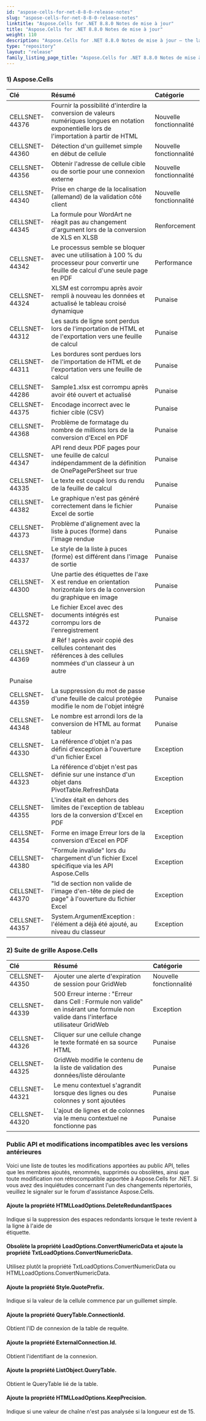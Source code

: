 ```yaml
---
id: "aspose-cells-for-net-8-8-0-release-notes"
slug: "aspose-cells-for-net-8-8-0-release-notes"
linktitle: "Aspose.Cells for .NET 8.8.0 Notes de mise à jour"
title: "Aspose.Cells for .NET 8.8.0 Notes de mise à jour"
weight: 110
description: "Aspose.Cells for .NET 8.8.0 Notes de mise à jour – the latest updates and fixes."
type: "repository"
layout: "release"
family_listing_page_title: "Aspose.Cells for .NET 8.8.0 Notes de mise à jour"
---
```

### **1) Aspose.Cells**

|**Clé** |**Résumé** |**Catégorie** |
|:- |:- |:- |
|CELLSNET-44376 |Fournir la possibilité d'interdire la conversion de valeurs numériques longues en notation exponentielle lors de l'importation à partir de HTML|Nouvelle fonctionnalité|
|CELLSNET-44360 | Détection d'un guillemet simple en début de cellule|Nouvelle fonctionnalité|
|CELLSNET-44356 | Obtenir l'adresse de cellule cible ou de sortie pour une connexion externe|Nouvelle fonctionnalité|
|CELLSNET-44340 | Prise en charge de la localisation (allemand) de la validation côté client|Nouvelle fonctionnalité|
|CELLSNET-44345 | La formule pour WordArt ne réagit pas au changement d'argument lors de la conversion de XLS en XLSB| Renforcement|
|CELLSNET-44342 | Le processus semble se bloquer avec une utilisation à 100 % du processeur pour convertir une feuille de calcul d'une seule page en PDF| Performance|
|CELLSNET-44324 | XLSM est corrompu après avoir rempli à nouveau les données et actualisé le tableau croisé dynamique| Punaise|
|CELLSNET-44312 | Les sauts de ligne sont perdus lors de l'importation de HTML et de l'exportation vers une feuille de calcul| Punaise|
|CELLSNET-44311 | Les bordures sont perdues lors de l'importation de HTML et de l'exportation vers une feuille de calcul| Punaise|
|CELLSNET-44286 | Sample1.xlsx est corrompu après avoir été ouvert et actualisé| Punaise|
|CELLSNET-44375 | Encodage incorrect avec le fichier cible (CSV)| Punaise|
|CELLSNET-44368 | Problème de formatage du nombre de millions lors de la conversion d'Excel en PDF| Punaise|
|CELLSNET-44347 |API rend deux PDF pages pour une feuille de calcul indépendamment de la définition de OnePagePerSheet sur true| Punaise|
|CELLSNET-44335 | Le texte est coupé lors du rendu de la feuille de calcul| Punaise|
|CELLSNET-44382 | Le graphique n'est pas généré correctement dans le fichier Excel de sortie| Punaise|
|CELLSNET-44373 | Problème d'alignement avec la liste à puces (forme) dans l'image rendue| Punaise|
|CELLSNET-44337 | Le style de la liste à puces (forme) est différent dans l'image de sortie| Punaise|
|CELLSNET-44300 | Une partie des étiquettes de l'axe X est rendue en orientation horizontale lors de la conversion du graphique en image| Punaise|
|CELLSNET-44372 | Le fichier Excel avec des documents intégrés est corrompu lors de l'enregistrement| Punaise|
|CELLSNET-44369 |# Réf ! après avoir copié des cellules contenant des références à des cellules nommées d'un classeur à un autre
| Punaise|
|CELLSNET-44359 | La suppression du mot de passe d'une feuille de calcul protégée modifie le nom de l'objet intégré| Punaise|
|CELLSNET-44348 | Le nombre est arrondi lors de la conversion de HTML au format tableur| Punaise|
|CELLSNET-44330 | La référence d'objet n'a pas défini d'exception à l'ouverture d'un fichier Excel| Exception|
|CELLSNET-44323 | La référence d'objet n'est pas définie sur une instance d'un objet dans PivotTable.RefreshData| Exception|
|CELLSNET-44355 |L'index était en dehors des limites de l'exception de tableau lors de la conversion d'Excel en PDF| Exception|
|CELLSNET-44354 | Forme en image Erreur lors de la conversion d'Excel en PDF| Exception|
|CELLSNET-44380 | "Formule invalide" lors du chargement d'un fichier Excel spécifique via les API Aspose.Cells| Exception|
|CELLSNET-44370 | "Id de section non valide de l'image d'en-tête de pied de page" à l'ouverture du fichier Excel| Exception|
|CELLSNET-44357 | System.ArgumentException : l'élément a déjà été ajouté, au niveau du classeur| Exception|
### **2) Suite de grille Aspose.Cells**

|**Clé** |**Résumé** |**Catégorie** |
|:- |:- |:- |
|CELLSNET-44350 | Ajouter une alerte d'expiration de session pour GridWeb|Nouvelle fonctionnalité|
|CELLSNET-44339 | 500 Erreur interne : "Erreur dans Cell : Formule non valide" en insérant une formule non valide dans l'interface utilisateur GridWeb| Exception|
|CELLSNET-44326 | Cliquer sur une cellule change le texte formaté en sa source HTML| Punaise|
|CELLSNET-44325 | GridWeb modifie le contenu de la liste de validation des données/liste déroulante| Punaise|
|CELLSNET-44321 | Le menu contextuel s'agrandit lorsque des lignes ou des colonnes y sont ajoutées| Punaise|
|CELLSNET-44320 | L'ajout de lignes et de colonnes via le menu contextuel ne fonctionne pas| Punaise|
### **Public API et modifications incompatibles avec les versions antérieures**
Voici une liste de toutes les modifications apportées au public API, telles que les membres ajoutés, renommés, supprimés ou obsolètes, ainsi que toute modification non rétrocompatible apportée à Aspose.Cells for .NET. Si vous avez des inquiétudes concernant l'un des changements répertoriés, veuillez le signaler sur le forum d'assistance Aspose.Cells.
#### **Ajoute la propriété HTMLLoadOptions.DeleteRedundantSpaces**
 Indique si la suppression des espaces redondants lorsque le texte revient à la ligne à l'aide de<br>étiquette.
#### **Obsolète la propriété LoadOptions.ConvertNumericData et ajoute la propriété TxtLoadOptions.ConvertNumericData.**
Utilisez plutôt la propriété TxtLoadOptions.ConvertNumericData ou HTMLLoadOptions.ConvertNumericData.
#### **Ajoute la propriété Style.QuotePrefix.**
Indique si la valeur de la cellule commence par un guillemet simple.
#### **Ajoute la propriété QueryTable.ConnectionId.**
Obtient l'ID de connexion de la table de requête.
#### **Ajoute la propriété ExternalConnection.Id.**
Obtient l'identifiant de la connexion.
#### **Ajoute la propriété ListObject.QueryTable.**
Obtient le QueryTable lié de la table.
#### **Ajoute la propriété HTMLLoadOptions.KeepPrecision.**
Indique si une valeur de chaîne n'est pas analysée si la longueur est de 15.
